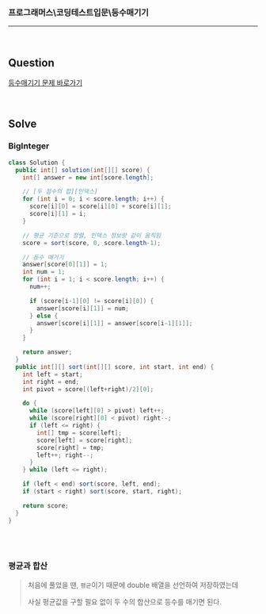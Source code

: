 ### 프로그래머스\코딩테스트입문\등수매기기

---

<br/>

## Question

[등수매기기 문제 바로가기](https://school.programmers.co.kr/learn/courses/30/lessons/120882)

<br/>

## Solve

### BigInteger

```java
class Solution {
  public int[] solution(int[][] score) {
    int[] answer = new int[score.length];

    // [두 점수의 합][인덱스]
    for (int i = 0; i < score.length; i++) {
      score[i][0] = score[i][0] + score[i][1];
      score[i][1] = i;
    }

    // 평균 기준으로 정렬, 인덱스 정보랑 같이 움직임
    score = sort(score, 0, score.length-1);

    // 등수 매기기
    answer[score[0][1]] = 1;
    int num = 1;
    for (int i = 1; i < score.length; i++) {
      num++;

      if (score[i-1][0] != score[i][0]) {
        answer[score[i][1]] = num;
      } else {
        answer[score[i][1]] = answer[score[i-1][1]];
      }
    }

    return answer;
  }
  public int[][] sort(int[][] score, int start, int end) {
    int left = start;
    int right = end;
    int pivot = score[(left+right)/2][0];

    do {
      while (score[left][0] > pivot) left++;
      while (score[right][0] < pivot) right--;
      if (left <= right) {
        int[] tmp = score[left];
        score[left] = score[right];
        score[right] = tmp;
        left++; right--;
      }
    } while (left <= right);

    if (left < end) sort(score, left, end);
    if (start < right) sort(score, start, right);

    return score;
  }
}
```

<br/><br/>

### 평균과 합산

> 처음에 풀었을 땐, `평균`이기 때문에 double 배열을 선언하여 저장하였는데
>
> 사실 평균값을 구할 필요 없이 두 수의 합산으로 등수를 매기면 된다.
